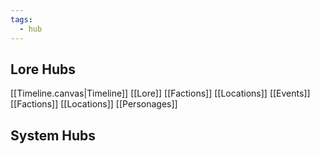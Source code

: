 ```yaml
---
tags:
  - hub
---
```

## Lore Hubs
[[Timeline.canvas|Timeline]]
[[Lore]]
[[Factions]]
[[Locations]]
[[Events]]
[[Factions]]
[[Locations]]
[[Personages]]

## System Hubs
